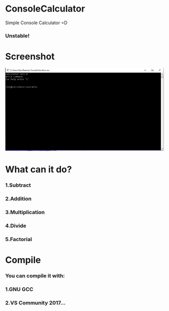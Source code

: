 # ConsoleCalculator
Simple Console Calculator =D
### Unstable!
# Screenshot
![alt text](https://github.com/OPHoperHPO/ConsoleCalculator/raw/master/screenshot/screenshot.PNG)
# What can it do?
### 1.Subtract
### 2.Addition
### 3.Multiplication
### 4.Divide
### 5.Factorial
# Compile
### You can compile it with:
### 1.GNU GCC
### 2.VS Community 2017...
